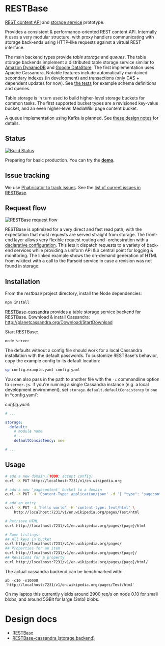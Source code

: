 # RESTBase 

[REST content
API](https://www.mediawiki.org/wiki/Requests_for_comment/Content_API) and [storage service](https://www.mediawiki.org/wiki/Requests_for_comment/Storage_service) prototype.

Provides a consistent & performance-oriented REST content API. Internally it
uses a very modular structure, with proxy handlers communicating with
storage back-ends using HTTP-like requests against a virtual REST interface.

The main backend types provide *table storage* and *queues*. The table storage
backends implement a distributed table storage service similar to [Amazon
DynamoDB](http://aws.amazon.com/documentation/dynamodb/) and [Google
DataStore](https://developers.google.com/datastore/). The first implementation
uses Apache Cassandra. Notable features include automatically maintained
secondary indexes (in development) and transactions (only CAS + dependent
updates for now). See [the
tests](https://github.com/gwicke/restbase-cassandra/blob/8a55b377173b08a6c772a208e69d2edf9425ad3a/storage/cassandra/test.js#L86)
for example schema definitions and queries.

Table storage is in turn used to build higher-level storage buckets for common
tasks. The first supported bucket types are a revisioned key-value bucket, and
an even higher-level MediaWiki page content bucket.

A queue implementation using Kafka is planned. See [these design notes](https://github.com/gwicke/restbase-cassandra/blob/master/doc/QueueBucket.md) for details.

## Status
[![Build Status](https://travis-ci.org/gwicke/restbase.svg?branch=master)](https://travis-ci.org/gwicke/restbase)

Preparing for basic production. You can try the
**[demo](http://api.wmflabs.org/v1/en.wikipedia.org/pages/Paris/html/626969947)**.

## Issue tracking

We use [Phabricator to track
issues](https://phabricator.wikimedia.org/maniphest/task/create/?projects=PHID-PROJ-mszihytuo3ij3fcxcxgm). See the [list of current issues in RESTBase](https://phabricator.wikimedia.org/tag/restbase/).

## Request flow
![RESTBase request
flow](https://upload.wikimedia.org/wikipedia/commons/a/ab/Restbase_request_flow.svg)

RESTBase is optimized for a very direct and fast read path, with the
expectation that most requests are served straight from storage. The front-end
layer allows very flexible request routing and -orchestration with a
[declarative
configuration](https://github.com/gwicke/restbase/blob/master/doc/Architecture.md#declarative-configuration).
This lets it dispatch requests to a variety of back-end services while
providing a uniform API & a central point for logging & monitoring. The linked
example shows the on-demand generation of HTML from wikitext with a call to
the Parsoid service in case a revision was not found in storage.

## Installation

From the *restbase* project directory, install the Node dependencies:

```sh
npm install
```

[RESTBase-cassandra](https://github.com/gwicke/restbase-cassandra) provides a
table storage service backend for RESTBase. Download & install Cassandra:
http://planetcassandra.org/Download/StartDownload

Start RESTBase:

```sh
node server
```

The defaults without a config file should work for a local Cassandra
installation with the default passwords. To customize RESTBase's behavior,
copy the example config to its default location:

```sh
cp config.example.yaml config.yaml
```

You can also pass in the path to another file with the `-c` commandline option
to `server.js`. If you're running a single Cassandra instance (e.g. a local
development environment), set `storage.default.defaultConsistency` to `one` in
*config.yaml`:

*config.yaml*:

```yaml
# ...

storage:
  default:
    # module name
    # ...
    defaultConsistency: one

# ...
```

Usage
-----
```sh
# add a new domain (TODO: accept config)
curl -X PUT http://localhost:7231/v1/en.wikipedia.org

# add a new 'pagecontent' bucket to a domain
curl -X PUT -H 'Content-Type: application/json' -d '{ "type": "pagecontent" }' http://localhost:7231/v1/en.wikipedia.org/pages

# add an entry
curl -X PUT -d 'hello world' -H 'content-type: text/html' \
    http://localhost:7231/v1/en.wikipedia.org/pages/Test/html

# Retrieve HTML
curl http://localhost:7231/v1/en.wikipedia.org/pages/{page}/html

# Some listings:
## All keys in bucket
curl http://localhost:7231/v1/en.wikipedia.org/pages/
## Properties for an item
curl http://localhost:7231/v1/en.wikipedia.org/pages/{page}/
## Revisions for a property
curl http://localhost:7231/v1/en.wikipedia.org/pages/{page}/html/
```
The actual cassandra backend can be benchmarked with:
```
ab -c10 -n10000 'http://localhost:7231/v1/en.wikipedia.org/pages/Test/html'
```
On my laptop this currently yields around 2900 req/s on node 0.10 for small
blobs, and around 5GBit for large (3mb) blobs.

Design docs
===========

- [RESTBase](https://github.com/gwicke/restbase/blob/master/doc/)
- [RESTBase-cassandra (storage backend)](https://github.com/gwicke/restbase-cassandra/blob/master/doc/)

